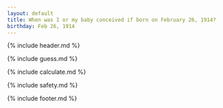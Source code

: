 ```yaml
---
layout: default
title: When was I or my baby conceived if born on February 26, 1914?
birthday: Feb 26, 1914
---
```


{% include header.md %}

{% include guess.md %}

{% include calculate.md %}

{% include safety.md %}

{% include footer.md %}



